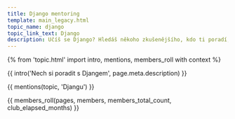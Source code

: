 ```yaml
---
title: Django mentoring
template: main_legacy.html
topic_name: django
topic_link_text: Django
description: Učíš se Django? Hledáš někoho zkušenějšího, kdo ti poradí, když se zasekneš? Kdo ti ukáže správné postupy a nasměruje tě na kvalitní návody nebo kurzy?
---
```

{% from 'topic.html' import intro, mentions, members_roll with context %}

{{ intro('Nech si poradit s Djangem', page.meta.description) }}

{{ mentions(topic, 'Djangu') }}

{{ members_roll(pages, members, members_total_count, club_elapsed_months) }}

